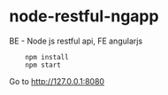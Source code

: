 # node-restful-ngapp
BE - Node js restful api, FE angularjs

```
    npm install
    npm start
```

Go to http://127.0.0.1:8080
